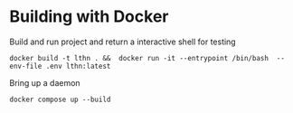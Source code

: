 # Building with Docker

Build and run project and return a interactive shell for testing

`docker build -t lthn . &&  docker run -it --entrypoint /bin/bash  --env-file .env lthn:latest`

Bring up a daemon 

`docker compose up --build`
